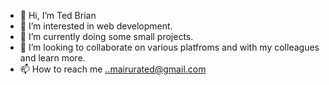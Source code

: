 - 👋 Hi, I’m Ted Brian
- 👀 I’m interested in web development.
- 🌱 I’m currently doing some small projects.
- 💞️ I’m looking to collaborate on various platfroms and with my colleagues and learn more.
- 📫 How to reach me ..mairurated@gmail.com

<!---
mairura/mairura is a ✨ special ✨ repository because its `README.md` (this file) appears on your GitHub profile.
You can click the Preview link to take a look at your changes.
--->
